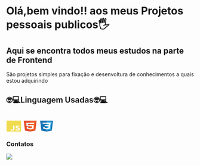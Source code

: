 <h1>Olá,bem vindo!! aos meus Projetos pessoais publicos🖐</h1> 
<h2>Aqui se encontra todos meus estudos na parte de Frontend</h2>

<p>São projetos simples para fixação e desenvoltura de conhecimentos a quais estou adquirindo</p>

<h2>🤓💻Linguagem Usadas🤓💻</h2>
<div style="display: inline_block"><br>
  <img align="center" alt="RN-Js" height="30" width="40" src="https://raw.githubusercontent.com/devicons/devicon/master/icons/javascript/javascript-plain.svg">
  <img align="center" alt="RN-HTML" height="30" width="40" src="https://raw.githubusercontent.com/devicons/devicon/master/icons/html5/html5-original.svg">
  <img align="center" alt="RN-CSS" height="30" width="40" src="https://raw.githubusercontent.com/devicons/devicon/master/icons/css3/css3-original.svg">
 </div>
 
<h3>Contatos</h3>
<div> 
  <a href="https://instagram.com/rafaela.n.dev" target="_blank"><img src="https://img.shields.io/badge/-Instagram-%23E4405F?style=for-the-badge&logo=instagram&logoColor=white" target="_blank"></a>
 </div>
 
